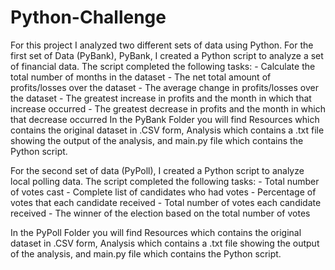 # Python-Challenge
For this project I analyzed two different sets of data using Python. For the first set of Data (PyBank), PyBank, I created a Python script to analyze a set of financial data. 
The script completed the following tasks:
    - Calculate the total number of months in the dataset
    - The net total amount of profits/losses over the dataset
    - The average change in profits/losses over the dataset
    - The greatest increase in profits and the month in which that increase occurred
    - The greatest decrease in profits and the month in which that decrease occurred
In the PyBank Folder you will find Resources which contains the original dataset in .CSV form, Analysis which contains a .txt file showing the output of the analysis, and main.py file which contains the Python script. 

For the second set of data (PyPoll), I created a Python script to analyze local polling data. 
The script completed the following tasks:
    - Total number of votes cast
    - Complete list of candidates who had votes
    - Percentage of votes that each candidate received
    - Total number of votes each candidate received
    - The winner of the election based on the total number of votes

In the PyPoll Folder you will find Resources which contains the original dataset in .CSV form, Analysis which contains a .txt file showing the output of the analysis, and main.py file which contains the Python script. 




